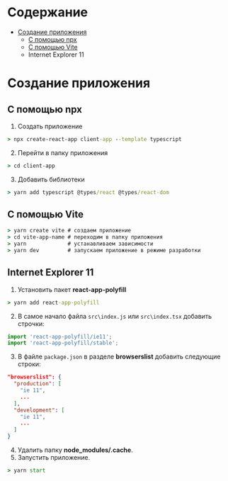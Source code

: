 # Содержание
* [Создание приложения](#создание-приложения)
  * [С помощью npx](#с-помощью-npx)
  * [С помощью Vite](#с-помощью-vite)
  * Internet Explorer 11  
# Создание приложения 
## С помощью npx
1. Создать приложение
```cmd
> npx create-react-app client-app --template typescript
```
2. Перейти в папку приложения
```cmd
> cd client-app
```
3. Добавить библиотеки
```cmd
> yarn add typescript @types/react @types/react-dom
```
## С помощью Vite
```cmd
> yarn create vite # создаем приложение
> cd vite-app-name # переходим в папку приложения
> yarn             # устанавливаем зависимости
> yarn dev         # запускаем приложение в режиме разработки
```
## Internet Explorer 11
1. Установить пакет **react-app-polyfill**
```cmd
> yarn add react-app-polyfill
```
2. В самое начало файла `src\index.js` или `src\index.tsx` добавить строчки:
```javascript
import 'react-app-polyfill/ie11';
import 'react-app-polyfill/stable';
```
3. В файле `package.json` в разделе **browserslist** добавить следующие строки:
```json
"browserslist": {
  "production": [
    "ie 11",
    ...
  ],
  "development": [
    "ie 11",
    ...
  ]
}
```
4. Удалить папку **node_modules/.cache**.
5. Запустить приложение.
```cmd
> yarn start
```
